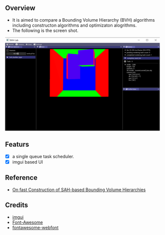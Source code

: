 ## Overview

- It is aimed to compare a Bounding Volume Hierarchy (BVH) algorithms including constructon algorithms and optimizaton alogrithms.
- The following is the screen shot.

![screen shot](./image/screenshot.png)

## Featurs 
- [x] a single queue task scheduler. 
- [x] imgui based UI

## Reference 

- [On fast Construction of SAH-based Bounding Volume Hierarchies](http://www.sci.utah.edu/~wald/Publications/2007/ParallelBVHBuild/fastbuild.pdf)

## Credits 

- [imgui](https://github.com/ocornut/imgui)
- [Font-Awesome](https://raw.githubusercontent.com/FortAwesome/Font-Awesome/fa-4/src/icons.yml)
- [fontawesome-webfont](https://github.com/FortAwesome/Font-Awesome/blob/fa-4/fonts/fontawesome-webfont.ttf)

